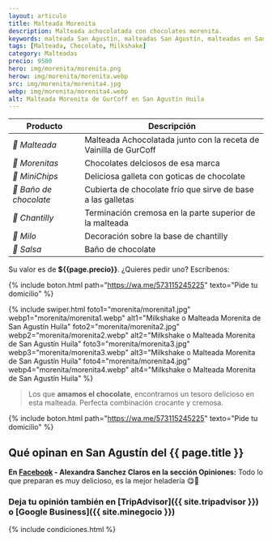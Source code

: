 ```yaml
---
layout: articulo
title: Malteada Morenita
description: Malteada achocolatada con chocolates morenita.
keywords: malteada San Agustín, malteadas San Agustín, malteadas en San Agustín, malteada San Agustin, malteadas San Agustin
tags: [Malteada, Chocolate, Milkshake]
category: Malteadas
precio: 9500
hero: img/morenita/morenita.png
herow: img/morenita/morenita.webp
src: img/morenita/morenita4.jpg
webp: img/morenita/morenita4.webp
alt: Malteada Morenita de GurCoff en San Agustín Huila
---
```

| Producto | Descripción |
| ----------- | ------ |
| *🥤 Malteada* | Malteada Achocolatada junto con la receta de Vainilla de GurCoff |
| *🍫 Morenitas* | Chocolates delciosos de esa marca |
| *🍪 MiniChips* | Deliciosa galleta con goticas de chocolate |
| *🍫 Baño de chocolate* | Cubierta de chocolate frío que sirve de base a las galletas |
| *🧁 Chantilly* | Terminación cremosa en la parte superior de la malteada |
| *🍫 Milo* | Decoración sobre la base de chantilly |
| *🍫 Salsa* | Baño de chocolate |

Su valor es de **${{page.precio}}**. ¿Quieres pedir uno? Escríbenos:

{% include boton.html path="https://wa.me/573115245225" texto="Pide tu domicilio" %}

<!-- Swiper -->
{% include swiper.html foto1="morenita/morenita1.jpg" webp1="morenita/morenita1.webp" alt1="Milkshake o Malteada Morenita de San Agustín Huila" foto2="morenita/morenita2.jpg" webp2="morenita/morenita2.webp" alt2="Milkshake o Malteada Morenita de San Agustín Huila" foto3="morenita/morenita3.jpg" webp3="morenita/morenita3.webp" alt3="Milkshake o Malteada Morenita de San Agustín Huila" foto4="morenita/morenita4.jpg" webp4="morenita/morenita4.webp" alt4="Milkshake o Malteada Morenita de San Agustín Huila" %}

>Los que **amamos el chocolate**, encontramos un tesoro delicioso en esta malteada. Perfecta combinación crocante y cremosa.

{% include boton.html path="https://wa.me/573115245225" texto="Pide tu domicilio" %}

## Qué opinan en San Agustín del {{ page.title }}

**En [Facebook]({{site.facebook}}) - Alexandra Sanchez Claros en la sección Opiniones:** Todo lo que preparan es muy delicioso, es la mejor heladería 😋🤤

### Deja tu opinión también en [TripAdvisor]({{ site.tripadvisor }}) o [Google Business]({{ site.minegocio }})

{% include condiciones.html %}
